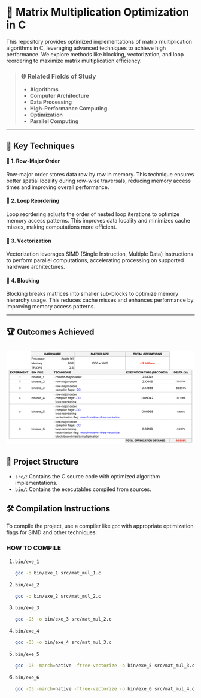 # 🚀 Matrix Multiplication Optimization in C

This repository provides optimized implementations of matrix multiplication algorithms in C, leveraging advanced techniques to achieve high performance. We explore methods like blocking, vectorization, and loop reordering to maximize matrix multiplication efficiency.

> ### 🌐 Related Fields of Study
> - **Algorithms**
> - **Computer Architecture**
> - **Data Processing**
> - **High-Performance Computing**
> - **Optimization**
> - **Parallel Computing**
---

## 🌟 Key Techniques

#### 🔹 1. Row-Major Order
Row-major order stores data row by row in memory. This technique ensures better spatial locality during row-wise traversals, reducing memory access times and improving overall performance.

#### 🔹 2. Loop Reordering
Loop reordering adjusts the order of nested loop iterations to optimize memory access patterns. This improves data locality and minimizes cache misses, making computations more efficient.

#### 🔹 3. Vectorization
Vectorization leverages SIMD (Single Instruction, Multiple Data) instructions to perform parallel computations, accelerating processing on supported hardware architectures.

#### 🔹 4. Blocking
Blocking breaks matrices into smaller sub-blocks to optimize memory hierarchy usage. This reduces cache misses and enhances performance by improving memory access patterns.

---
## 🏆 Outcomes Achieved
![alt text](image.png)
---

## 📂 Project Structure

- `src/`: Contains the C source code with optimized algorithm implementations.
- `bin/`: Contains the executables compiled from sources.

## 🛠️ Compilation Instructions

To compile the project, use a compiler like `gcc` with appropriate optimization flags for SIMD and other techniques:

### HOW TO COMPILE

1. `bin/exe_1`
    ```bash
    gcc -o bin/exe_1 src/mat_mul_1.c
2. `bin/exe_2`
    ```bash
    gcc -o bin/exe_2 src/mat_mul_2.c
3. `bin/exe_3`
    ```bash
    gcc -O3 -o bin/exe_3 src/mat_mul_2.c
4. `bin/exe_4`
    ```bash
    gcc -O3 -o bin/exe_4 src/mat_mul_3.c
5. `bin/exe_5`
    ```bash
    gcc -O3 -march=native -ftree-vectorize -o bin/exe_5 src/mat_mul_3.c
6. `bin/exe_6`
    ```bash
    gcc -O3 -march=native -ftree-vectorize -o bin/exe_6 src/mat_mul_4.c